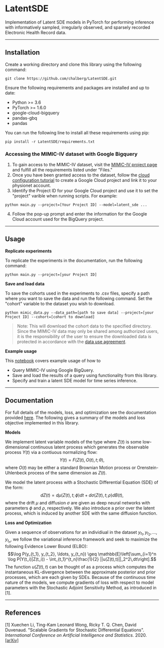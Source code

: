 # LatentSDE
Implementation of Latent SDE models in PyTorch for performing inference with informatively sampled, irregularly observed, and sparsely recorded Electronic Health Record data.

---
## Installation
Create a working directory and clone this library using the following command:

```shell script
git clone https://github.com/chalberg/LatentSDE.git
```
Ensure the following requirements and packages are installed and up to date:
* Python >= 3.6
* PyTorch >= 1.6.0
* google-cloud-bigquery
* pandas-gbq
* pandas

You can run the following line to install all these requirements using pip:

```shell script
pip install -r LatentSDE/requirements.txt
```
### Accessing the MIMIC-IV dataset with Google Bigquery
1. To gain access to the MIMIC-IV dataset, visit the [MIMIC-IV project page](https://physionet.org/content/mimiciv/2.2/) and fulfill all the requirements listed under "Files."
2. Once you have been granted access to the dataset, follow the [cloud configuration tutorial](https://mimic.mit.edu/docs/gettingstarted/cloud/) to create a Google Cloud project and link it to your physionet account.
3. Identify the Project ID for your Google Cloud project and use it to set the "project" varible when running  scripts. For example:
```shell script
python main.py --project=[Your Project ID] --model=latent_sde ...
```
4. Follow the pop-up prompt and enter the information for the Google Cloud account used for the BigQuery project.

---
## Usage
**Replicate experiments**

To replicate the experiments in the documentation, run the following command:
```shell script
python main.py --project=[your Project ID]
```
**Save and load data**

To save the cohorts used in the experiments to .csv files, specify a path where you want to save the data and run the following command. Set the "cohort" variable to the dataset you wish to download.

```shell script
python mimic_data.py --data_path=[path to save data] --project=[your Project ID] --cohort=[cohort to download]
```
> Note: This will download the cohort data to the specified directory. Since the MIMIC-IV data may only be shared among authorized users, it is the responsibility of the user to ensure the downloaded data is protected in accordance with the [data use agreement](https://physionet.org/content/mimiciv/view-dua/2.2/).

**Example usage**

This [notebook](example.ipynb) covers example usage of how to
* Query MIMIC-IV using Google BigQuery.
* Save and load the results of a query using functionality from this library.
* Specify and train a latent SDE model for time series inference.

---
## Documentation

For full details of the models, loss, and optimization see the documentation provided [here](documentation.pdf). The following gives a summary of the models and loss objective implemented in this library.

**Models**

We implement latent variable models of the type where $Z(t)$ is some low-dimensional continuous latent process which generates the observable process $Y(t)$ via a contiuous normalizing flow:
$$Y(t) = F(Z(t), O(t), t; \theta),$$
where $O(t)$ may be either a standard Brownian Motion process or Orenstein-Uhlenbeck process of the same dimension as $Z(t)$.

We model the latent process with a Stochastic Differential Equation (SDE) of the form:
$$dZ(t) = d\mu(Z(t),t;\phi) dt + d\sigma(Z(t),t;\rho) dB(t),$$
where the drift $\mu$ and diffusion $\sigma$ are given as deep neural networks with parameters $\phi$ and $\rho$, respectively. We also introduce a prior over the latent process, which is induced by another SDE with the same diffusion function.

**Loss and Optimization**

Given a sequence of observations for an individiual in the dataset $y_{t_1}, y_{t_2}, \ldots, y_{t_n}$, we follow the variational inference framework and seek to maximize the following Evidence Lower Bound (ELBO):
$$\log P(y_{t_1}, y_{t_2}, \ldots, y_{t_n}) \geq \mathbb{E}\left[\sum_{i=1}^n \log P(Y(t_i)|Z(t_i)) - \int_{t_1}^{t_n}\frac{1}{2} ||u(Z(t),t)||_2^2\,dt\right].$$
The function $u(Z(t),t)$ can be thought of as a process which computes the instantaneous KL-divergence between the approximate posterior and prior processes, which are each given by SDEs.
Because of the continuous time nature of the models, we compute gradients of loss with respect to model parameters with the Stochastic Adjoint Sensitivity Method, as introduced in [1].

---
## References

\[1\] Xuechen Li, Ting-Kam Leonard Wong, Ricky T. Q. Chen, David Duvenaud. "Scalable Gradients for Stochastic Differential Equations". *International Conference on Artificial Intelligence and Statistics.* 2020. [[arXiv]](https://arxiv.org/pdf/2001.01328.pdf)

